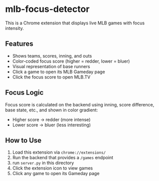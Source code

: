 # mlb-focus-detector

This is a Chrome extension that displays live MLB games with focus intensity.

## Features

- Shows teams, scores, inning, and outs
- Color-coded focus score (higher = redder, lower = bluer)
- Visual representation of base runners
- Click a game to open its MLB Gameday page
- Click the focus score to open MLB.TV

## Focus Logic

Focus score is calculated on the backend using inning, score difference, base state, etc., and shown in color gradient:
- Higher score → redder (more intense)
- Lower score → bluer (less interesting)

## How to Use

1. Load this extension via `chrome://extensions/`
2. Run the backend that provides a `/games` endpoint
3. run `server.py` in this directory
4. Click the extension icon to view games
5. Click any game to open its Gameday page

